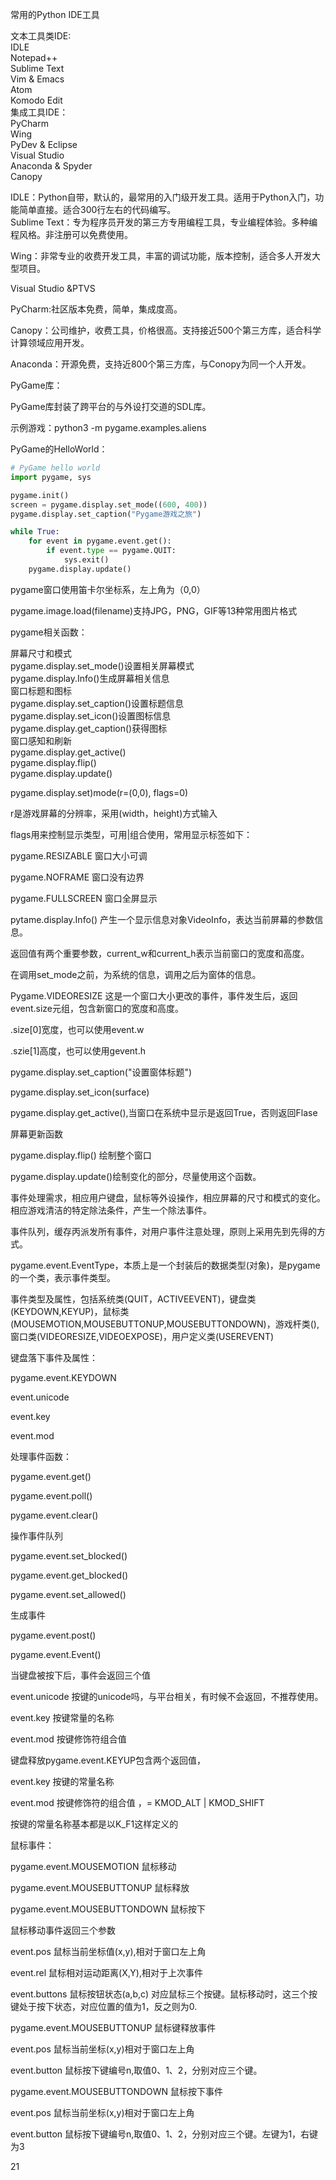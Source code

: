 常用的Python IDE工具

文本工具类IDE:   
IDLE   
Notepad++   
Sublime Text   
Vim & Emacs   
Atom   
Komodo Edit   
集成工具IDE：   
PyCharm   
Wing   
PyDev & Eclipse   
Visual Studio   
Anaconda & Spyder   
Canopy   

IDLE：Python自带，默认的，最常用的入门级开发工具。适用于Python入门，功能简单直接。适合300行左右的代码编写。   
Sublime Text：专为程序员开发的第三方专用编程工具，专业编程体验。多种编程风格。非注册可以免费使用。

Wing：非常专业的收费开发工具，丰富的调试功能，版本控制，适合多人开发大型项目。

Visual Studio &PTVS   

PyCharm:社区版本免费，简单，集成度高。

Canopy：公司维护，收费工具，价格很高。支持接近500个第三方库，适合科学计算领域应用开发。

Anaconda：开源免费，支持近800个第三方库，与Conopy为同一个人开发。

PyGame库：

PyGame库封装了跨平台的与外设打交道的SDL库。

示例游戏：python3 -m pygame.examples.aliens

PyGame的HelloWorld：

```python
# PyGame hello world
import pygame, sys

pygame.init()
screen = pygame.display.set_mode((600, 400))
pygame.display.set_caption("Pygame游戏之旅")

while True:
    for event in pygame.event.get():
        if event.type == pygame.QUIT:
            sys.exit()
    pygame.display.update()
```

pygame窗口使用笛卡尔坐标系，左上角为（0,0）

pygame.image.load(filename)支持JPG，PNG，GIF等13种常用图片格式

pygame相关函数：

屏幕尺寸和模式   
pygame.display.set_mode()设置相关屏幕模式   
pygame.display.Info()生成屏幕相关信息   
窗口标题和图标   
pygame.display.set_caption()设置标题信息   
pygame.display.set_icon()设置图标信息   
pygame.display.get_caption()获得图标   
窗口感知和刷新   
pygame.display.get_active()   
pygame.display.flip()   
pygame.display.update()   

pygame.display.set)mode(r=(0,0), flags=0)   

r是游戏屏幕的分辨率，采用(width，height)方式输入   

flags用来控制显示类型，可用|组合使用，常用显示标签如下：   

pygame.RESIZABLE  窗口大小可调

pygame.NOFRAME  窗口没有边界

pygame.FULLSCREEN  窗口全屏显示

pytame.display.Info() 产生一个显示信息对象VideoInfo，表达当前屏幕的参数信息。

返回值有两个重要参数，current_w和current_h表示当前窗口的宽度和高度。

在调用set_mode之前，为系统的信息，调用之后为窗体的信息。

Pygame.VIDEORESIZE 这是一个窗口大小更改的事件，事件发生后，返回event.size元组，包含新窗口的宽度和高度。

.size[0]宽度，也可以使用event.w

.szie[1]高度，也可以使用gevent.h

pygame.display.set_caption("设置窗体标题")

pygame.display.set_icon(surface)

pygame.display.get_active(),当窗口在系统中显示是返回True，否则返回Flase

屏幕更新函数

pygame.display.flip() 绘制整个窗口

pygame.display.update()绘制变化的部分，尽量使用这个函数。

事件处理需求，相应用户键盘，鼠标等外设操作，相应屏幕的尺寸和模式的变化。相应游戏清洁的特定除法条件，产生一个除法事件。

事件队列，缓存丙派发所有事件，对用户事件注意处理，原则上采用先到先得的方式。

pygame.event.EventType，本质上是一个封装后的数据类型(对象)，是pygame的一个类，表示事件类型。

事件类型及属性，包括系统类(QUIT，ACTIVEEVENT)，键盘类(KEYDOWN,KEYUP)，鼠标类(MOUSEMOTION,MOUSEBUTTONUP,MOUSEBUTTONDOWN)，游戏杆类(),窗口类(VIDEORESIZE,VIDEOEXPOSE)，用户定义类(USEREVENT)

 键盘落下事件及属性：

pygame.event.KEYDOWN

event.unicode

event.key

event.mod

处理事件函数：

pygame.event.get()

pygame.event.poll()

pygame.event.clear()

操作事件队列

pygame.event.set_blocked()

pygame.event.get_blocked()

pygame.event.set_allowed()

生成事件

pygame.event.post()

pygame.event.Event()

当键盘被按下后，事件会返回三个值

event.unicode   按键的unicode吗，与平台相关，有时候不会返回，不推荐使用。

event.key  按键常量的名称

event.mod 按键修饰符组合值

键盘释放pygame.event.KEYUP包含两个返回值，

event.key 按键的常量名称

event.mod  按键修饰符的组合值 ，= KMOD_ALT | KMOD_SHIFT

按键的常量名称基本都是以K_F1这样定义的

鼠标事件：

pygame.event.MOUSEMOTION    鼠标移动

pygame.event.MOUSEBUTTONUP  鼠标释放

pygame.event.MOUSEBUTTONDOWN  鼠标按下

鼠标移动事件返回三个参数

event.pos 鼠标当前坐标值(x,y),相对于窗口左上角

event.rel 鼠标相对运动距离(X,Y),相对于上次事件

event.buttons 鼠标按钮状态(a,b,c) 对应鼠标三个按键。鼠标移动时，这三个按键处于按下状态，对应位置的值为1，反之则为0.

pygame.event.MOUSEBUTTONUP 鼠标键释放事件

event.pos  鼠标当前坐标(x,y)相对于窗口左上角

event.button 鼠标按下键编号n,取值0、1、2，分别对应三个键。

pygame.event.MOUSEBUTTONDOWN 鼠标按下事件

event.pos 鼠标当前坐标(x,y)相对于窗口左上角

event.button 鼠标按下键编号n,取值0、1、2，分别对应三个键。左键为1，右键为3

21